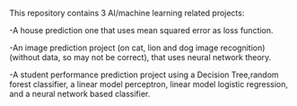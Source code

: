 This repository contains 3 AI/machine learning related projects:

-A house prediction one that uses mean squared error as loss function. 

-An image prediction project (on cat, lion and dog image recognition) (without data, so may not be correct), that uses neural network theory.

-A student performance prediction project using a Decision Tree,random forest classifier, a linear model perceptron, linear model logistic regression, and a neural network based classifier.
